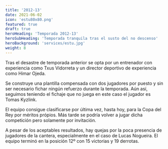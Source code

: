 ```yaml
---
title: '2012-13'
date: 2021-06-02
icon: 'estu80x80.png'
featured: true
draft: true
heroHeading: 'Temporada 2012-13'
heroSubHeading: 'Temporada tranquila tras el susto del no descenso'
heroBackground: 'services/estu.jpg'
weight: 8
---
```


Tras el desastre de temporada anterior se opta por un entrenador con experiencia como Txus Vidorreta y un director deportivo de experiencia como Himar Ojeda.

Se construye una plantilla compensada con dos jugadores por puesto y sin ser necesario fichar ningún refuerzo durante la temporada. Aún así, seguimos teniendo el fichaje que no juega en este caso el jugador es Tomas Kyzlink.

El equipo consigue clasificarse por última vez, hasta hoy, para la Copa del Rey por méritos própios. Más tarde se podría volver a jugar dicha competición pero solamente por invitación.

A pesar de los aceptables resultados, hay quejas por la poca presencia de jugadores de la cantera, especialmente en el caso de Lucas Nogueira. El equipo terminó en la posición 12º con 15 victorias y 19 derrotas.